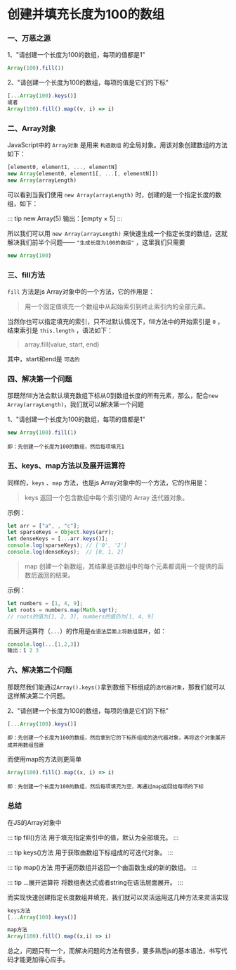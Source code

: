 # 创建并填充长度为100的数组

### 一、万恶之源

1、"请创建一个长度为100的数组，每项的值都是1"

```js
Array(100).fill(1)
```

2、"请创建一个长度为100的数组，每项的值是它们的下标"

```js
[...Array(100).keys()]
或者
Array(100).fill().map((v, i) => i)
```

### 二、Array对象

JavaScript中的 `Array对象` 是用来 `构造数组` 的全局对象。用该对象创建数组的方法如下：

```js
[element0, element1, ..., elementN]
new Array(element0, element1[, ...[, elementN]])
new Array(arrayLength)
```

可以看到当我们使用 `new Array(arrayLength)` 时，创建的是一个指定长度的数组，如下：

::: tip new Array(5)
输出：[empty × 5]
:::

所以我们可以用 `new Array(arrayLength)` 来快速生成一个指定长度的数组，这就解决我们前半个问题—— `"生成长度为100的数组"` ，这里我们只需要

```js
new Array(100)
```

### 三、fill方法

`fill` 方法是js Array对象中的一个方法，它的作用是：

> 用一个固定值填充一个数组中从起始索引到终止索引内的全部元素。

当然你也可以指定填充的索引，只不过默认情况下，fill方法中的开始索引是 `0` ，结束索引是 `this.length` ，语法如下：

> array.fill(value, start, end)

其中，start和end是 `可选的`

### 四、解决第一个问题

那既然fill方法会默认填充数组下标从0到数组长度的所有元素，那么，配合`new Array(arrayLength)`，我们就可以解决第一个问题

1、"请创建一个长度为100的数组，每项的值都是1"

```js
new Array(100).fill(1)
```

`即：先创建一个长度为100的数组，然后每项填充1`

### 五、keys、map方法以及展开运算符

 同样的，`keys` 、`map` 方法，也是js Array对象中的一个方法，它的作用是：
 
 > keys 返回一个包含数组中每个索引键的 Array 迭代器对象。
 
 示例：
 
```js
let arr = ["a", , "c"];
let sparseKeys = Object.keys(arr);
let denseKeys = [...arr.keys()];
console.log(sparseKeys); // ['0', '2']
console.log(denseKeys);  // [0, 1, 2]
```
 
 > map 创建一个新数组，其结果是该数组中的每个元素都调用一个提供的函数后返回的结果。

示例：

```js
let numbers = [1, 4, 9];
let roots = numbers.map(Math.sqrt);
// roots的值为[1, 2, 3], numbers的值仍为[1, 4, 9]
```

而展开运算符（`...`）的作用是`在语法层面上将数组展开`，如：

```js
console.log(...[1,2,3])
输出：1 2 3
```

### 六、解决第二个问题

那既然我们能通过`Array().keys()`拿到数组下标组成的`迭代器对象`，那我们就可以这样解决第二个问题。

2、"请创建一个长度为100的数组，每项的值是它们的下标"

```js
[...Array(100).keys()]
```

`即：先创建一个长度为100的数组，然后拿到它的下标所组成的迭代器对象，再将这个对象展开成并用数组包裹`

而使用map的方法则更简单

```js
Array(100).fill().map((x, i) => i)
```

`即：先创建一个长度为100的数组，然后每项填充为空，再通过map返回给每项的下标`

### 总结

在JS的Array对象中

::: tip fill()方法
用于填充指定索引中的值，默认为全部填充。
:::

::: tip keys()方法
用于获取由数组下标组成的可迭代对象。
:::

::: tip map()方法
用于遍历数组并返回一个由函数生成的新的数组。
:::

::: tip ...展开运算符
将数组表达式或者string在语法层面展开。
:::

而实现快速创建指定长度数组并填充，我们就可以灵活运用这几种方法来灵活实现

```js
keys方法
[...Array(100).keys()]

map方法
Array(100).fill().map((x,i) => i)
```

总之，问题只有一个，而解决问题的方法有很多，要多熟悉js的基本语法，书写代码才能更加得心应手。
